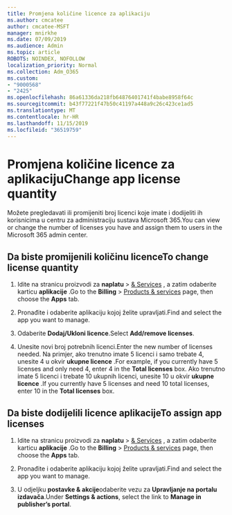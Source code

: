 ```yaml
---
title: Promjena količine licence za aplikaciju
ms.author: cmcatee
author: cmcatee-MSFT
manager: mnirkhe
ms.date: 07/09/2019
ms.audience: Admin
ms.topic: article
ROBOTS: NOINDEX, NOFOLLOW
localization_priority: Normal
ms.collection: Adm_O365
ms.custom:
- "9000568"
- "2425"
ms.openlocfilehash: 86a61336da218fb64876401741f4babe8958f64c
ms.sourcegitcommit: b43f77221f47b50c41197a448a9c26c423ce1ad5
ms.translationtype: MT
ms.contentlocale: hr-HR
ms.lasthandoff: 11/15/2019
ms.locfileid: "36519759"
---
```

# <a name="change-app-license-quantity"></a><span data-ttu-id="0487b-102">Promjena količine licence za aplikaciju</span><span class="sxs-lookup"><span data-stu-id="0487b-102">Change app license quantity</span></span>

<span data-ttu-id="0487b-103">Možete pregledavati ili promijeniti broj licenci koje imate i dodijeliti ih korisnicima u centru za administraciju sustava Microsoft 365.</span><span class="sxs-lookup"><span data-stu-id="0487b-103">You can view or change the number of licenses you have and assign them to users in the Microsoft 365 admin center.</span></span> 

## <a name="to-change-license-quantity"></a><span data-ttu-id="0487b-104">Da biste promijenili količinu licence</span><span class="sxs-lookup"><span data-stu-id="0487b-104">To change license quantity</span></span>

1. <span data-ttu-id="0487b-105">Idite na stranicu proizvodi za **naplatu** > [& Services](https://go.microsoft.com/fwlink/p/?linkid=842054) , a zatim odaberite karticu **aplikacije** .</span><span class="sxs-lookup"><span data-stu-id="0487b-105">Go to the **Billing** > [Products & services](https://go.microsoft.com/fwlink/p/?linkid=842054) page, then choose the **Apps** tab.</span></span>

2. <span data-ttu-id="0487b-106">Pronađite i odaberite aplikaciju kojoj želite upravljati.</span><span class="sxs-lookup"><span data-stu-id="0487b-106">Find and select the app you want to manage.</span></span>  

3. <span data-ttu-id="0487b-107">Odaberite **Dodaj/Ukloni licence**.</span><span class="sxs-lookup"><span data-stu-id="0487b-107">Select **Add/remove licenses**.</span></span>

4. <span data-ttu-id="0487b-108">Unesite novi broj potrebnih licenci.</span><span class="sxs-lookup"><span data-stu-id="0487b-108">Enter the new number of licenses needed.</span></span> <span data-ttu-id="0487b-109">Na primjer, ako trenutno imate 5 licenci i samo trebate 4, unesite 4 u okvir **ukupne licence** .</span><span class="sxs-lookup"><span data-stu-id="0487b-109">For example, if you currently have 5 licenses and only need 4, enter 4 in the **Total licenses** box.</span></span> <span data-ttu-id="0487b-110">Ako trenutno imate 5 licenci i trebate 10 ukupnih licenci, unesite 10 u okvir **ukupne licence** .</span><span class="sxs-lookup"><span data-stu-id="0487b-110">If you currently have 5 licenses and need 10 total licenses, enter 10 in the **Total licenses** box.</span></span>

## <a name="to-assign-app-licenses"></a><span data-ttu-id="0487b-111">Da biste dodijelili licence aplikacije</span><span class="sxs-lookup"><span data-stu-id="0487b-111">To assign app licenses</span></span>

1. <span data-ttu-id="0487b-112">Idite na stranicu proizvodi za **naplatu** > [& Services](https://go.microsoft.com/fwlink/p/?linkid=842054) , a zatim odaberite karticu **aplikacije** .</span><span class="sxs-lookup"><span data-stu-id="0487b-112">Go to the **Billing** > [Products & services](https://go.microsoft.com/fwlink/p/?linkid=842054) page, then choose the **Apps** tab.</span></span>

2. <span data-ttu-id="0487b-113">Pronađite i odaberite aplikaciju kojoj želite upravljati.</span><span class="sxs-lookup"><span data-stu-id="0487b-113">Find and select the app you want to manage.</span></span>  

3. <span data-ttu-id="0487b-114">U odjeljku **postavke & akcije**odaberite vezu za **Upravljanje na portalu izdavača**.</span><span class="sxs-lookup"><span data-stu-id="0487b-114">Under **Settings & actions**, select the link to **Manage in publisher’s portal**.</span></span>